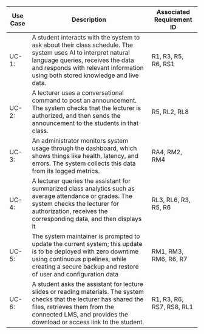 | Use Case  | Description | Associated Requirement ID |
| --------- | ----------  | ------------------------- |
| UC-1:     | A student interacts with the system to ask about their class schedule. The system uses AI to interpret natural language queries, receives the data and responds with relevant information using both stored knowledge and live data. | R1, R3, R5, R6, RS1 |
| UC-2:     | A lecturer uses a conversational command to post an announcement. The system checks that the lecturer is authorized, and then sends the announcement to the students in that class. | R5, RL2, RL8 |
| UC-3:     | An administrator monitors system usage through the dashboard, which shows things like health, latency, and errors. The system collects this data from its logged metrics. | RA4, RM2, RM4 |
| UC-4:     | A lecturer queries the assistant for summarized class analytics such as average attendance or grades. The system checks the lecturer for authorization, receives the corresponding data, and then displays it | RL3, RL6, R3, R5, R6 |
| UC-5:     | The system maintainer is prompted to update the current system; this update is to be deployed with zero downtime using continuous pipelines, while creating a secure backup and restore of user and configuration data | RM1, RM3, RM6, R6, R7 |
| UC-6:     | A student asks the assistant for lecture slides or reading materials. The system checks that the lecturer has shared the files, retrieves them from the connected LMS, and provides the download or access link to the student. | R1, R3, R6, RS7, RS8, RL1|
